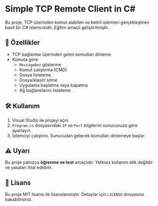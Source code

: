 # Simple TCP Remote Client in C#

Bu proje, TCP üzerinden komut alabilen ve belirli işlemleri gerçekleştiren basit bir C# istemcisidir. Eğitim amaçlı geliştirilmiştir.

## 🚀 Özellikler

- TCP bağlantısı üzerinden gelen komutları dinleme
- Komuta göre:
  - `MessageBox` gösterme
  - Komut çalıştırma (CMD)
  - Dosya listeleme
  - Dosya/klasör silme
  - Uygulama başlatma veya kapatma
  - Ağ bağlantılarını listeleme

## 🛠️ Kullanım

1. Visual Studio ile projeyi açın.
2. `Program.cs` dosyasındaki `IP` ve `Port` bilgilerini sunucunuza göre ayarlayın.
3. İstemciyi çalıştırın. Sunucudan gelecek komutları dinlemeye başlar.

## ⚠️ Uyarı

Bu proje yalnızca **öğrenme ve test** amaçlıdır. Yetkisiz kullanım etik değildir ve yasaları ihlal edebilir.

## 📁 Lisans

Bu proje MIT lisansı ile lisanslanmıştır. Detaylar için `LICENSE` dosyasına bakabilirsiniz.
